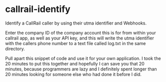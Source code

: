 callrail-identify
=================

Identify a CallRail caller by using their utma identifier and Webhooks.

Enter the company ID of the company account this is for from within your callrail app,
as well as your API key, and this will write the utma identifier with the callers phone number
to a text file called log.txt in the same directory.

Pull apart this snippet of code and use it for your own application.  I took the 20 minutes to put this together
and hopefully I can save you that 20 minutes, because programmers are lazy and I definitely spent longer than 20
minutes looking for someone else who had done it before I did.
